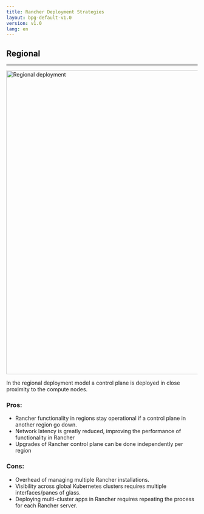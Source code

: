```yaml
---
title: Rancher Deployment Strategies
layout: bpg-default-v1.0
version: v1.0
lang: en
---
```


## Regional
---
<img src="{{site.baseurl}}/src/img/bpg/regional.png" width="800" alt="Regional deployment">

In the regional deployment model a control plane is deployed in close proximity to the compute nodes.

### Pros:

* Rancher functionality in regions stay operational if a control plane in another region go down.
* Network latency is greatly reduced, improving the performance of functionality in Rancher
* Upgrades of Rancher control plane can be done independently per region

### Cons:

* Overhead of managing multiple Rancher installations.
* Visibility across global Kubernetes clusters requires multiple interfaces/panes of glass. 
* Deploying multi-cluster apps in Rancher requires repeating the process for each Rancher server. 